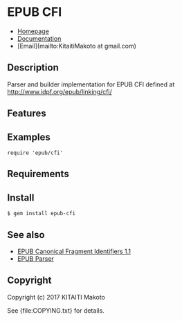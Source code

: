 EPUB CFI
========

* [Homepage](https://gitlab.com/KitaitiMakoto/epub-cfi)
* [Documentation](http://rubydoc.info/gems/epub-cfi/frames)
* [Email](mailto:KitaitiMakoto at gmail.com)

Description
-----------

Parser and builder implementation for EPUB CFI defined at http://www.idpf.org/epub/linking/cfi/

Features
--------

Examples
--------

    require 'epub/cfi'

Requirements
------------

Install
-------

    $ gem install epub-cfi

See also
--------

* [EPUB Canonical Fragment Identifiers 1.1][spec]
* [EPUB Parser][]

[spec]: http://www.idpf.org/epub/linking/cfi/
[EPUB Parser]: http://www.rubydoc.info/gems/epub-parser/file/docs/Home.markdown

Copyright
---------

Copyright (c) 2017 KITAITI Makoto

See {file:COPYING.txt} for details.
